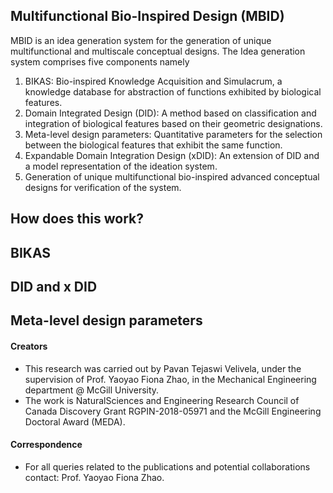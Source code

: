 ## Multifunctional Bio-Inspired Design (MBID)
MBID is an idea generation system for the generation of unique multifunctional and multiscale conceptual designs. The Idea generation system comprises five components namely
1. BIKAS: Bio-inspired Knowledge Acquisition and Simulacrum, a knowledge database for abstraction of functions exhibited by biological features.
2. Domain Integrated Design (DID): A method based on classification and integration of biological features based on their geometric designations.
3. Meta-level design parameters: Quantitative parameters for the selection between the biological features that exhibit the same function.
4. Expandable Domain Integration Design (xDID): An extension of DID and a model representation of the ideation system.
5. Generation of unique multifunctional bio-inspired advanced conceptual designs for verification of the system.

## How does this work?

## BIKAS

## DID and x DID

## Meta-level design parameters




#### Creators
- This research was carried out by Pavan Tejaswi Velivela, under the supervision of Prof. Yaoyao Fiona Zhao, in the Mechanical Engineering department @ McGill University.
- The work is NaturalSciences and Engineering Research Council of Canada Discovery Grant RGPIN-2018-05971 and the McGill Engineering Doctoral Award (MEDA).

#### Correspondence
- For all queries related to the publications and potential collaborations contact: Prof. Yaoyao Fiona Zhao.
